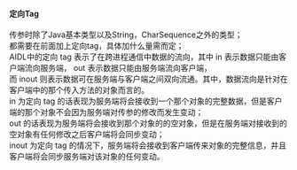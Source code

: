 #### 定向Tag  

传参时除了Java基本类型以及String，CharSequence之外的类型；  
都需要在前面加上定向tag，具体加什么量需而定；  
AIDL中的定向 tag 表示了在跨进程通信中数据的流向，其中 in 表示数据只能由客户端流向服务端， out 表示数据只能由服务端流向客户端，  
而 inout 则表示数据可在服务端与客户端之间双向流通。其中，数据流向是针对在客户端中的那个传入方法的对象而言的。  
in 为定向 tag 的话表现为服务端将会接收到一个那个对象的完整数据，但是客户端的那个对象不会因为服务端对传参的修改而发生变动；  
out 的话表现为服务端将会接收到那个对象的的空对象，但是在服务端对接收到的空对象有任何修改之后客户端将会同步变动；  
inout 为定向 tag 的情况下，服务端将会接收到客户端传来对象的完整信息，并且客户端将会同步服务端对该对象的任何变动。  
